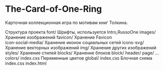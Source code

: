 # The-Card-of-One-Ring
Карточная коллекционная игра по мотивам книг Толкина.

Структура проекта
font/						Шрифты, используется Intro,RussoOne
images/						Хранение изображений
	favicon/				Хранение Favicon			
	icon-social-media/		Хранение иконок социальных сетей
	icons-svg/				Хранение векторных изображений
	img/					Хранение других изображений
styles/						Хранение стилей
	blocks/					Хранение блоков
		block/
		header/
		page/
		...
	colors/
		index.css 			Переменные цветов
	global/
		index.css 			Блочная схема
	index.css
index.html